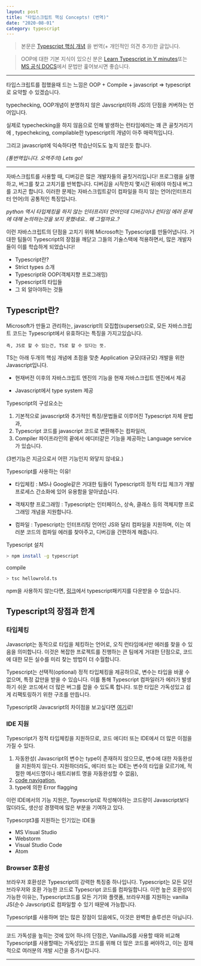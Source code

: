 ```yaml
---
layout: post
title: "타입스크립트 핵심 Concepts! (번역)"
date: "2020-08-01"
category: typescript
---
```


> 본문은 [Typescript 핵심 개념](https://www.educative.io/blog/advanced-typescript-concepts) 을 번역(+ 개인적인 의견 추가)한 글입니다.

> OOP에 대한 기본 지식이 있으신 분은 [Learn Typescript in Y minutes](https://learnxinyminutes.com/docs/typescript/)또는 [MS 공식 DOCS](https://www.typescriptlang.org/docs/handbook/typescript-in-5-minutes.html)에서 문법만 훑어보시면 좋습니다.

---

타입스크립트를 접했을때 드는 느낌은 OOP + Compile + javascript => typescript로 요약할 수 있겠습니다.

typechecking, OOP개념이 분명하지 않은 Javscript(이하 JS)의 단점을 커버하는 언어입니다.

실제로 typechecking을 하지 않음으로 인해 발생하는 런타임에러는 꽤 큰 골칫거리기에 , typechekcing, compilable한 typescript의 개념이 아주 매력적입니다.

그리고 javascript에 익숙하다면 학습난이도도 높지 않은듯 합니다.

_(통번역입니다. 오역주의) Lets go!_

---

자바스크립트를 사용할 때, 디버깅은 많은 개발자들의 골칫거리입니다! 프로그램을 실행하고, 버그를 찾고 고치기를 반복합니다. 디버깅을 시작한지 몇시간 뒤에야 마침내 버그를 고치곤 합니다. 이러한 문제는 자바스크립트같이 컴파일을 하지 않는 언어(인터프리터 언어)의 공통적인 특징입니다.

_python 역시 타입체킹을 하지 않는 인터프리터 언어인데 디버깅이나 런타임 에러 문제에 대해 논의하는것을 보지 못했네요.. 왜 그럴까요..?_

이런 자바스크립트의 단점을 고치기 위해 Microsoft는 Typescript를 만들어냅니다. 거대한 팀들이 Typescript의 장점을 깨닫고 그들의 기술스택에 적용하면서, 많은 개발자들이 이를 학습하게 되었습니다!

- Typescript란?
- Strict types 소개
- Typescript와 OOP(객체지향 프로그래밍)
- Typescript의 타입들
- 그 외 알아야하는 것들

## Typescript란?

Microsoft가 만들고 관리하는, javascript의 모집합(superset)으로, 모든 자바스크립트 코드는 Typescript에서 유효하다는 특징을 가지고있습니다.

```
즉, JS로 할 수 있는건, TS로 할 수 있다는 뜻.
```

TS는 아래 두개의 핵심 개념에 초점을 맞춘 Application 규모(대규모) 개발을 위한 Javascript입니다.

- 현재버전 이후의 자바스크립트 엔진의 기능을 현재 자바스크립트 엔진에서 제공

- Javascript에서 type system 제공

Typescript의 구성요소는

1. 기본적으로 javascript와 추가적인 특징/문법들로 이루어진 Typescript 자체 문법과,
2. Typescript 코드를 javascript 코드로 변환해주는 컴파일러,
3. Compiler 파이프라인의 끝에서 에디터같은 기능을 제공하는 Language service가 있습니다.

(3번기능은 지금으로서 어떤 기능인지 와닿지 않네요.)

Typescript를 사용하는 이유!

- 타입체킹 : MS나 Google같은 거대한 팀들이 Typescript의 정적 타입 체크가 개발 프로세스 간소화에 있어 유용함을 알아냈습니다.

- 객채지향 프로그래밍 : Typescript는 인터페이스, 상속, 클래스 등의 객체지향 프로그래밍 개념을 지원합니다.

- 컴파일 : Typescript는 인터프리팅 언어인 JS와 달리 컴파일을 지원하며, 이는 여러분 코드의 컴파일 에러를 찾아주고, 디버깅을 간편하게 해줍니다.

Typescript 설치

```bash
> npm install -g typescript
```

compile

```bash
> tsc hellowrold.ts
```

npm을 사용하지 않는다면, [링크](https://www.typescriptlang.org/#download-links)에서 typescript패키지를 다운받을 수 있습니다.

## Typescript의 장점과 한계

### 타입체킹

Javascript는 동적으로 타입을 체킹하는 언어로, 오직 런타임에서만 에러를 찾을 수 있음을 의미합니다. 이것은 복잡한 프로젝트를 진행하는 큰 팀에게 거대한 단점으로, 코드에 대한 모든 실수를 미리 찾는 방법이 더 수월합니다.

Typescript는 선택적(optional) 정적 타입체킹을 제공하므로, 변수는 타입을 바꿀 수 없으며, 특정 값만을 받을 수 있습니다. 이를 통해 Typescript 컴파일러가 에러가 발생하기 쉬운 코드에서 더 많은 버그를 잡을 수 있도록 합니다. 또한 타입은 가독성있고 쉽게 리팩토링하기 위한 구조를 만듭니다.

Typescript와 Javacsript의 차이점을 보고싶다면 [여기](https://www.typescriptlang.org/#download-links)로!

### IDE 지원

Typescript가 정적 타입체킹을 지원하므로, 코드 에디터 또는 IDE에서 더 많은 이점을 가질 수 있다.

1. 자동완성( Javascript의 변수는 type이 존재하지 않으므로, 변수에 대한 자동완성을 지원하지 않는다. 지원하더라도, 에디터 또는 IDE는 변수의 타입을 모르기에, 적절한 메서드명이나 애트리뷰트 명을 자동완성할 수 없음),
2. [code navigation](https://visualstudio.microsoft.com/ko/services/rich-code-navigation/),
3. type에 의한 Error flagging

이런 IDE에서의 기능 지원은, Tpyescript로 작성해야하는 코드량이 Javascript보다 많더라도, 생산성 경쟁력에 많은 부분을 기여하고 있다.

Typescrpt3를 지원하는 인기있는 IDE들

- MS Visual Studio
- Webstorm
- Visual Studio Code
- Atom

### Browser 호환성

브라우저 호환성은 Typescript의 강력한 특징중 하나입니다. Typescript는 모든 모던 브라우저와 호환 가능한 코드로 Typescript 코드를 컴파일합니다. 이런 높은 호환성이 가능한 이유는, Typescript코드를 모든 기기와 플랫폼, 브라우저를 지원하는 vanilla JS(순수 Javscript)로 컴파일할 수 있기 때문에 가능합니다.

Typescript를 사용하며 얻는 많은 장점이 있음에도, 이것은 완벽한 솔루션은 아닙니다.

---

코드 가독성을 높히는 것에 있어 하나의 단점은, VanillaJS를 사용할 때와 비교해 Typescript를 사용할때는 가독성있는 코드를 위해 더 많은 코드를 써야하고,
이는 잠재적으로 여러분의 개발 시간을 증가시킵니다.

---
